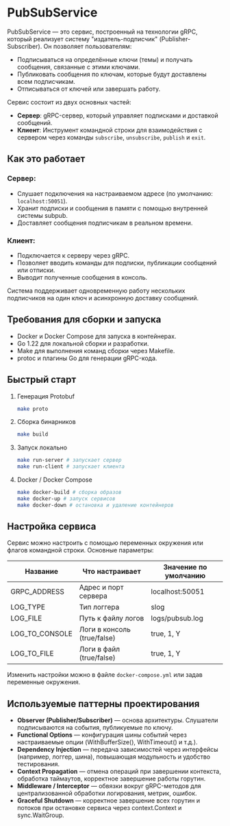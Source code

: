 # PubSubService

PubSubService — это сервис, построенный на технологии gRPC, который реализует систему "издатель-подписчик" (Publisher-Subscriber). Он позволяет пользователям:

- Подписываться на определённые ключи (темы) и получать сообщения, связанные с этими ключами.
- Публиковать сообщения по ключам, которые будут доставлены всем подписчикам.
- Отписываться от ключей или завершать работу.

Сервис состоит из двух основных частей:

- **Сервер**: gRPC-сервер, который управляет подписками и доставкой сообщений.
- **Клиент**: Инструмент командной строки для взаимодействия с сервером через команды `subscribe`, `unsubscribe`, `publish` и `exit`.

## Как это работает

### Сервер:
- Слушает подключения на настраиваемом адресе (по умолчанию: `localhost:50051`).
- Хранит подписки и сообщения в памяти с помощью внутренней системы subpub.
- Доставляет сообщения подписчикам в реальном времени.

### Клиент:
- Подключается к серверу через gRPC.
- Позволяет вводить команды для подписки, публикации сообщений или отписки.
- Выводит полученные сообщения в консоль.

Система поддерживает одновременную работу нескольких подписчиков на один ключ и асинхронную доставку сообщений.

## Требования для сборки и запуска

- Docker и Docker Compose для запуска в контейнерах.
- Go 1.22 для локальной сборки и разработки.
- Make для выполнения команд сборки через Makefile.
- protoc и плагины Go для генерации gRPC-кода.

## Быстрый старт

1. Генерация Protobuf
   ```bash
   make proto
   ```
2. Сборка бинарников
   ```bash
   make build
   ```
3. Запуск локально
   ```bash
   make run-server # запускает сервер
   make run-client # запускает клиента
   ```
4. Docker / Docker Compose
   ```bash
   make docker-build # сборка образов
   make docker-up # запуск сервисов
   make docker-down # остановка и удаление контейнеров
   ```

## Настройка сервиса

Сервис можно настроить с помощью переменных окружения или флагов командной строки. Основные параметры:

| Название            | Что настраивает               | Значение по умолчанию |
|----------------------|--------------------------------|-----------------------|
| GRPC_ADDRESS         | Адрес и порт сервера          | localhost:50051       |
| LOG_TYPE             | Тип логгера                    | slog                  |
| LOG_FILE             | Путь к файлу логов             | logs/pubsub.log       |
| LOG_TO_CONSOLE       | Логи в консоль (true/false)    | true, 1, Y            |
| LOG_TO_FILE          | Логи в файл (true/false)       | true, 1, Y                |

Изменить настройки можно в файле `docker-compose.yml` или задав переменные окружения.

## Используемые паттерны проектирования

- **Observer (Publisher/Subscriber)** — основа архитектуры. Слушатели подписываются на события, публикуемые по ключу.
- **Functional Options** — конфигурация шины событий через настраиваемые опции (WithBufferSize(), WithTimeout() и т.д.).
- **Dependency Injection** — передача зависимостей через интерфейсы (например, логгер, шина), повышающая модульность и удобство тестирования.
- **Context Propagation** — отмена операций при завершении контекста, обработка таймаутов, корректное завершение работы горутин.
- **Middleware / Interceptor** — обвязки вокруг gRPC-методов для централизованной обработки логирования, метрик, ошибок.
- **Graceful Shutdown** — корректное завершение всех горутин и потоков при остановке сервиса через context.Context и sync.WaitGroup.
